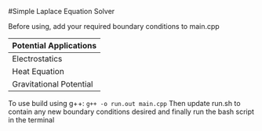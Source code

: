 #Simple Laplace Equation Solver

Before using, add your required boundary conditions to main.cpp

| Potential Applications|
|-----------------------|
| Electrostatics        |
| Heat Equation         | 
|Gravitational Potential|

To use build using g++: ``` g++ -o run.out main.cpp ```
Then update run.sh to contain any new boundary conditions desired and finally run the bash script in the terminal
